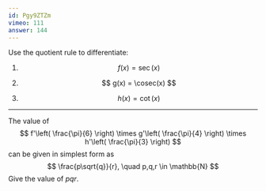 ```yaml
---
id: Pgy9ZTZm
vimeo: 111
answer: 144
---
```


Use the quotient rule to differentiate:

 1. $$
    f(x) = \sec(x)
    $$

 1. $$
    g(x) = \cosec(x)
    $$

 1. $$
    h(x) = \cot(x)
    $$

---

The value of
$$
f'\left( \frac{\pi}{6} \right) \times g'\left( \frac{\pi}{4} \right) \times h'\left( \frac{\pi}{3} \right)
$$
can be given in simplest form as
$$
\frac{p\sqrt{q}}{r}, \quad p,q,r \in \mathbb{N}
$$
Give the value of $pqr$.
